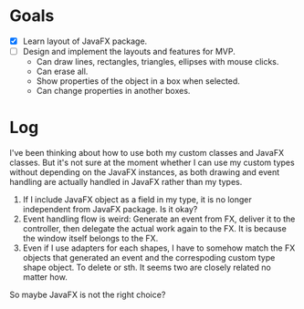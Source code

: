 # Goals
- [x] Learn layout of JavaFX package.
- [ ] Design and implement the layouts and features for MVP.
  - Can draw lines, rectangles, triangles, ellipses with mouse clicks.
  - Can erase all.
  - Show properties of the object in a box when selected.
  - Can change properties in another boxes.

# Log
I've been thinking about how to use both my custom classes and JavaFX classes. But it's not sure at the moment whether I can use my custom types without depending on the JavaFX instances, as both drawing and event handling are actually handled in JavaFX rather than my types.
1) If I include JavaFX object as a field in my type, it is no longer independent from JavaFX package. Is it okay?
2) Event handling flow is weird: Generate an event from FX, deliver it to the controller, then delegate the actual work again to the FX. It is because the window itself belongs to the FX.
3) Even if I use adapters for each shapes, I have to somehow match the FX objects that generated an event and the correspoding custom type shape object. To delete or sth. It seems two are closely related no matter how.

So maybe JavaFX is not the right choice?
